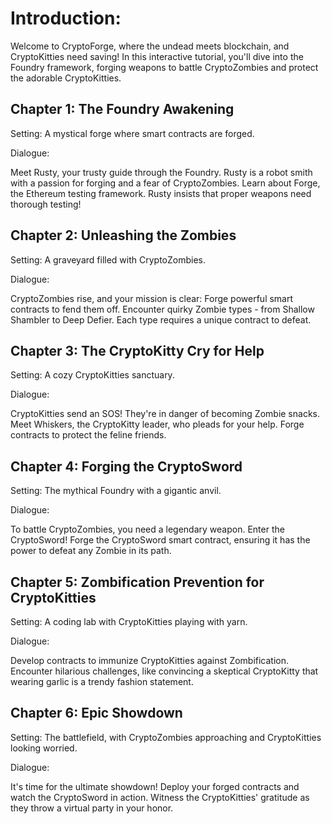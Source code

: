 # Introduction:
Welcome to CryptoForge, where the undead meets blockchain, and CryptoKitties need saving! In this interactive tutorial, you'll dive into the Foundry framework, forging weapons to battle CryptoZombies and protect the adorable CryptoKitties.

## Chapter 1: The Foundry Awakening
Setting: A mystical forge where smart contracts are forged.

Dialogue:

Meet Rusty, your trusty guide through the Foundry. Rusty is a robot smith with a passion for forging and a fear of CryptoZombies.
Learn about Forge, the Ethereum testing framework. Rusty insists that proper weapons need thorough testing!
## Chapter 2: Unleashing the Zombies
Setting: A graveyard filled with CryptoZombies.

Dialogue:

CryptoZombies rise, and your mission is clear: Forge powerful smart contracts to fend them off.
Encounter quirky Zombie types - from Shallow Shambler to Deep Defier. Each type requires a unique contract to defeat.
## Chapter 3: The CryptoKitty Cry for Help
Setting: A cozy CryptoKitties sanctuary.

Dialogue:

CryptoKitties send an SOS! They're in danger of becoming Zombie snacks.
Meet Whiskers, the CryptoKitty leader, who pleads for your help. Forge contracts to protect the feline friends.
## Chapter 4: Forging the CryptoSword
Setting: The mythical Foundry with a gigantic anvil.

Dialogue:

To battle CryptoZombies, you need a legendary weapon. Enter the CryptoSword!
Forge the CryptoSword smart contract, ensuring it has the power to defeat any Zombie in its path.
## Chapter 5: Zombification Prevention for CryptoKitties
Setting: A coding lab with CryptoKitties playing with yarn.

Dialogue:

Develop contracts to immunize CryptoKitties against Zombification.
Encounter hilarious challenges, like convincing a skeptical CryptoKitty that wearing garlic is a trendy fashion statement.
## Chapter 6: Epic Showdown
Setting: The battlefield, with CryptoZombies approaching and CryptoKitties looking worried.

Dialogue:

It's time for the ultimate showdown! Deploy your forged contracts and watch the CryptoSword in action.
Witness the CryptoKitties' gratitude as they throw a virtual party in your honor.




